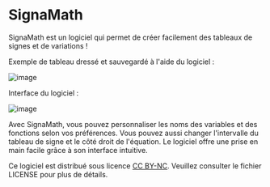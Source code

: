 # SignaMath

SignaMath est un logiciel qui permet de créer facilement des tableaux de signes et de variations !

Exemple de tableau dressé et sauvegardé à l'aide du logiciel :

![image](https://github.com/zonetecde/SignaMath/assets/56195432/14ef56d7-58f3-4e19-8b53-f9fc6536e598)

Interface du logiciel :

![image](https://github.com/zonetecde/SignaMath/assets/56195432/a818bb90-9c1d-4f21-b20f-e1f22a9f6631)

Avec SignaMath, vous pouvez personnaliser les noms des variables et des fonctions selon vos préférences. 
Vous pouvez aussi changer l'intervalle du tableau de signe et le côté droit de l'équation.
Le logiciel offre une prise en main facile grâce à son interface intuitive.

Ce logiciel est distribué sous licence [CC BY-NC](https://creativecommons.org/licenses/by-nc/4.0/legalcode.fr). Veuillez consulter le fichier LICENSE pour plus de détails.
